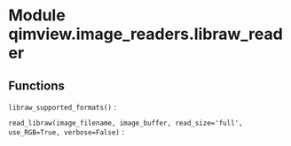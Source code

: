 Module qimview.image_readers.libraw_reader
==========================================

Functions
---------

    
`libraw_supported_formats()`
:   

    
`read_libraw(image_filename, image_buffer, read_size='full', use_RGB=True, verbose=False)`
: